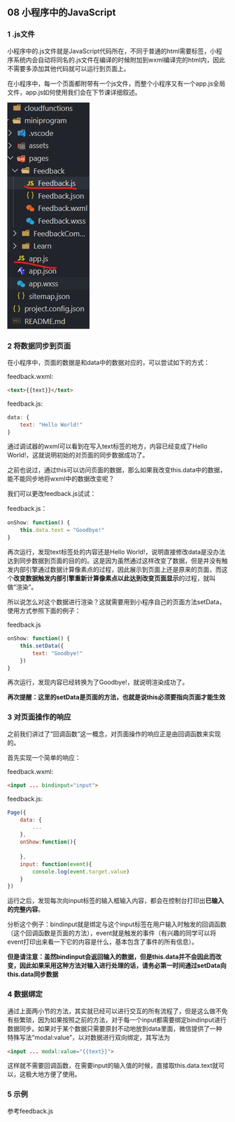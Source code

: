 ## 08	小程序中的JavaScript

### 1	.js文件

小程序中的.js文件就是JavaScript代码所在，不同于普通的html需要<script></script>标签，小程序系统内会自动将同名的.js文件在编译的时候附加到wxml编译完的html内，因此不需要多添加其他代码就可以运行到页面上。

在小程序中，每一个页面都附带有一个js文件，而整个小程序又有一个app.js全局文件，app.js如何使用我们会在下节课详细叙述。

![小程序js](小程序js文件所在.jpg)

### 2	将数据同步到页面

在小程序中，页面的数据是和data中的数据对应的，可以尝试如下的方式：

feedback.wxml:

```html
<text>{{text}}</text>
```

feedback.js:

```javascript
data: {
    text: "Hello World!"
}
```

通过调试器的wxml可以看到在写入text标签的地方，内容已经变成了Hello World!，这就说明初始的对页面的同步数据成功了。

之前也说过，通过this可以访问页面的数据，那么如果我改变this.data中的数据，能不能同步地将wxml中的数据改变呢？

我们可以更改feedback.js试试：

feedback.js：

```javascript
onShow: function() {
    this.data.text = "Goodbye!"
}
```

再次运行，发现text标签处的内容还是Hello World!，说明直接修改data是没办法达到同步数据到页面的目的的。这是因为虽然通过这样改变了数据，但是并没有触发内部引擎通过数据计算像素点的过程，因此展示到页面上还是原来的页面，而这个**改变数据触发内部引擎重新计算像素点以此达到改变页面显示**的过程，就叫做“渲染”。

所以说怎么对这个数据进行渲染？这就需要用到小程序自己的页面方法setData，使用方式参照下面的例子：

feedback.js

```javascript
onShow: function() {
    this.setData({
        text: "Goodbye!"
    })
}
```

再次运行，发现内容已经转换为了Goodbye!，就说明渲染成功了。

**再次提醒：这里的setData是页面的方法，也就是说this必须要指向页面才能生效**

### 3	对页面操作的响应

之前我们讲过了“回调函数”这一概念，对页面操作的响应正是由回调函数来实现的。

首先实现一个简单的响应：

feedback.wxml:

```html
<input ... bindinput="input">
```

feedback.js:

```javascript
Page({
    data: {
        ...
    },
    onShow:function(){
        
    },
    input: function(event){
        console.log(event.target.value)
    }
})
```

运行之后，发现每次向input标签的输入框输入内容，都会在控制台打印出**已输入的完整内容**。

分析这个例子：bindinput就是绑定与这个input标签在用户输入时触发的回调函数（这个回调函数是页面的方法），event就是触发的事件（有兴趣的同学可以将event打印出来看一下它的内容是什么，基本包含了事件的所有信息）。

**但是请注意：虽然bindinput会返回输入的数据，但是this.data并不会因此而改变，因此如果采用这种方法对输入进行处理的话，请务必第一时间通过setData向this.data同步数据**

### 4	数据绑定

通过上面两小节的方法，其实就已经可以进行交互的所有流程了，但是这么做不免有些繁琐，因为如果按照之前的方法，对于每一个input都需要绑定bindinput进行数据同步。如果对于某个数据只需要原封不动地放到data里面，微信提供了一种特殊写法“modal:value”，以对数据进行双向绑定，其写法为

```html
<input ... modal:value="{{text}}">
```

这样就不需要回调函数，在需要input的输入值的时候，直接取this.data.text就可以，这极大地方便了使用。

### 5	示例

参考feedback.js



